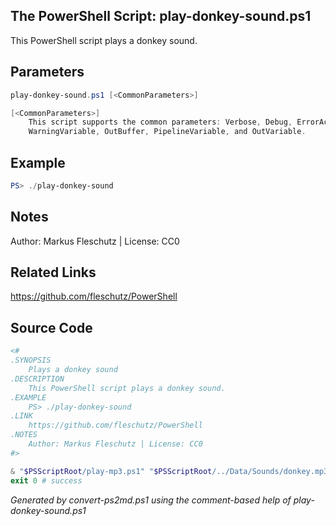 ## The PowerShell Script: play-donkey-sound.ps1

This PowerShell script plays a donkey sound.

## Parameters
```powershell
play-donkey-sound.ps1 [<CommonParameters>]

[<CommonParameters>]
    This script supports the common parameters: Verbose, Debug, ErrorAction, ErrorVariable, WarningAction, 
    WarningVariable, OutBuffer, PipelineVariable, and OutVariable.
```

## Example
```powershell
PS> ./play-donkey-sound

```

## Notes
Author: Markus Fleschutz | License: CC0

## Related Links
https://github.com/fleschutz/PowerShell

## Source Code
```powershell
<#
.SYNOPSIS
	Plays a donkey sound
.DESCRIPTION
	This PowerShell script plays a donkey sound.
.EXAMPLE
	PS> ./play-donkey-sound
.LINK
	https://github.com/fleschutz/PowerShell
.NOTES
	Author: Markus Fleschutz | License: CC0
#>

& "$PSScriptRoot/play-mp3.ps1" "$PSScriptRoot/../Data/Sounds/donkey.mp3"
exit 0 # success
```

*Generated by convert-ps2md.ps1 using the comment-based help of play-donkey-sound.ps1*
